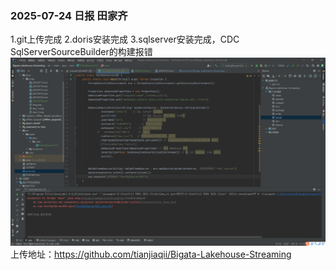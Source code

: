 ### 2025-07-24 日报 田家齐
1.git上传完成
2.doris安装完成
3.sqlserver安装完成，CDC SqlServerSourceBuilder的构建报错
![img_3.png](img_3.png)
上传地址：https://github.com/tianjiaqii/Bigata-Lakehouse-Streaming